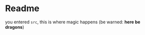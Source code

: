 # Readme

you entered `src`, this is where magic happens (be warned: **here be dragons**)
<!-- and [probably](https://open.spotify.com/track/0yoaBK0CF2bBipT7FRhRAr?si=751cf1c4f03646a6) -->


